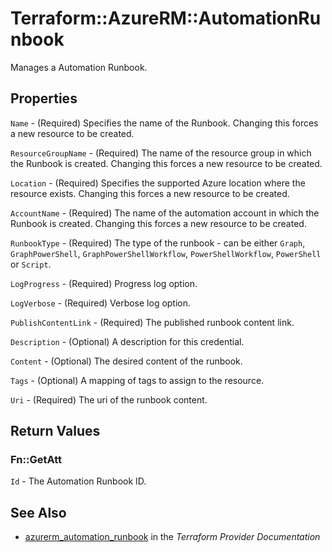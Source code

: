 # Terraform::AzureRM::AutomationRunbook

Manages a Automation Runbook.

## Properties

`Name` - (Required) Specifies the name of the Runbook. Changing this forces a new resource to be created.

`ResourceGroupName` - (Required) The name of the resource group in which the Runbook is created. Changing this forces a new resource to be created.

`Location` - (Required) Specifies the supported Azure location where the resource exists. Changing this forces a new resource to be created.

`AccountName` - (Required) The name of the automation account in which the Runbook is created. Changing this forces a new resource to be created.

`RunbookType` - (Required) The type of the runbook - can be either `Graph`, `GraphPowerShell`, `GraphPowerShellWorkflow`, `PowerShellWorkflow`, `PowerShell` or `Script`.

`LogProgress` - (Required) Progress log option.

`LogVerbose` - (Required) Verbose log option.

`PublishContentLink` - (Required) The published runbook content link.

`Description` - (Optional) A description for this credential.

`Content` - (Optional) The desired content of the runbook.

`Tags` - (Optional) A mapping of tags to assign to the resource.

`Uri` - (Required) The uri of the runbook content.


## Return Values

### Fn::GetAtt

`Id` - The Automation Runbook ID.

## See Also

* [azurerm_automation_runbook](https://www.terraform.io/docs/providers/azurerm/r/automation_runbook.html) in the _Terraform Provider Documentation_